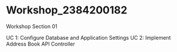 # Workshop_2384200182
Workshop Section 01

UC 1: Configure Database and Application Settings
UC 2: Implement Address Book API Controller

